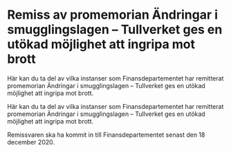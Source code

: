 # Remiss av promemorian Ändringar i smugglingslagen – Tullverket ges en utökad möjlighet att ingripa mot brott

Här kan du ta del av vilka instanser som Finansdepartementet har remitterat promemorian Ändringar i smugglingslagen – Tullverket ges en utökad möjlighet att ingripa mot brott.

Här kan du ta del av vilka instanser som Finansdepartementet har remitterat promemorian Ändringar i smugglingslagen – Tullverket ges en utökad möjlighet att ingripa mot brott.

Remissvaren ska ha kommit in till Finansdepartementet senast den 18 december 2020.
